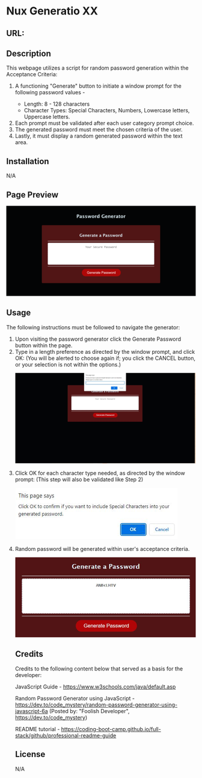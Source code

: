 # Nux Generatio XX

## URL:

## Description

This webpage utilizes a script for random password generation within the Acceptance Criteria:

<ol>
    <li>A functioning "Generate" button to initiate a window prompt for the following password values - </li>
        <ul>
        <li>Length: 8 - 128 characters</li>
        <li>Character Types: Special Characters, Numbers, Lowercase letters, Uppercase letters.</li>
        </ul>
    <li>Each prompt must be validated after each user category prompt choice.</li>    
    <li>The generated password must meet the chosen criteria of the user.</li>
    <li>Lastly, it must display a random generated password within the text area.</li>    
</ol>

## Installation

N/A

## Page Preview

![Webpage screenshot](./assets/images/screenshot-initial.png)

## Usage

The following instructions must be followed to navigate the generator:

<ol>
<li>Upon visiting the password generator click the Generate Password button within the page. </li>

<li>Type in a length preference as directed by the window prompt, and click OK: (You will be alerted to choose again if; you click the CANCEL button, or your selection is not within the options.)

![Length Window Prompt](./assets/images/LengthPrompt.JPG)</li>

<li>Click OK for each character type needed, as directed by the window prompt: (This step will also be validated like Step 2) </li>

![Character Type Window 1](./assets/images/CharacterPrompt.JPG)

<li>Random password will be generated within user's acceptance criteria.

![Password Sample](./assets/images/PasswordSample.JPG)

## Credits

Credits to the following content below that served as a basis for the developer:

JavaScript Guide - https://www.w3schools.com/java/default.asp

Random Password Generator using JavaScript - https://dev.to/code_mystery/random-password-generator-using-javascript-6a (Posted by: "Foolish Developer", https://dev.to/code_mystery)


README tutorial - https://coding-boot-camp.github.io/full-stack/github/professional-readme-guide


## License

N/A

